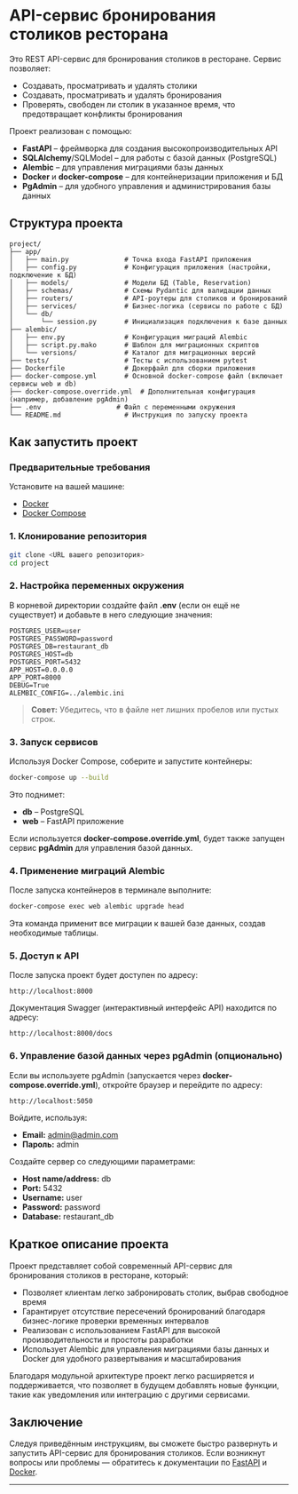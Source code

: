# API-сервис бронирования столиков ресторана

Это REST API-сервис для бронирования столиков в ресторане. Сервис позволяет:
- Создавать, просматривать и удалять столики
- Создавать, просматривать и удалять бронирования
- Проверять, свободен ли столик в указанное время, что предотвращает конфликты бронирования

Проект реализован с помощью:
- **FastAPI** – фреймворка для создания высокопроизводительных API
- **SQLAlchemy**/SQLModel – для работы с базой данных (PostgreSQL)
- **Alembic** – для управления миграциями базы данных
- **Docker** и **docker-compose** – для контейнеризации приложения и БД
- **PgAdmin** – для удобного управления и администрирования базы данных

## Структура проекта

```
project/
├── app/
│   ├── main.py              # Точка входа FastAPI приложения
│   ├── config.py            # Конфигурация приложения (настройки, подключение к БД)
│   ├── models/              # Модели БД (Table, Reservation)
│   ├── schemas/             # Схемы Pydantic для валидации данных
│   ├── routers/             # API-роутеры для столиков и бронирований
│   ├── services/            # Бизнес-логика (сервисы по работе с БД)
│   └── db/
│       └── session.py       # Инициализация подключения к базе данных
├── alembic/
│   ├── env.py               # Конфигурация миграций Alembic
│   ├── script.py.mako       # Шаблон для миграционных скриптов
│   └── versions/            # Каталог для миграционных версий
├── tests/                   # Тесты с использованием pytest
├── Dockerfile               # Докерфайл для сборки приложения
├── docker-compose.yml       # Основной docker-compose файл (включает сервисы web и db)
├── docker-compose.override.yml  # Дополнительная конфигурация (например, добавление pgAdmin)
├── .env                   # Файл с переменными окружения
└── README.md                # Инструкция по запуску проекта
```

## Как запустить проект

### Предварительные требования

Установите на вашей машине:
- [Docker](https://docs.docker.com/get-docker/)
- [Docker Compose](https://docs.docker.com/compose/install/)

### 1. Клонирование репозитория

```bash
git clone <URL вашего репозитория>
cd project
```

### 2. Настройка переменных окружения

В корневой директории создайте файл **.env** (если он ещё не существует) и добавьте в него следующие значения:

```dotenv
POSTGRES_USER=user
POSTGRES_PASSWORD=password
POSTGRES_DB=restaurant_db
POSTGRES_HOST=db
POSTGRES_PORT=5432
APP_HOST=0.0.0.0
APP_PORT=8000
DEBUG=True
ALEMBIC_CONFIG=../alembic.ini
```

> **Совет:** Убедитесь, что в файле нет лишних пробелов или пустых строк.

### 3. Запуск сервисов

Используя Docker Compose, соберите и запустите контейнеры:

```bash
docker-compose up --build
```

Это поднимет:
- **db** – PostgreSQL
- **web** – FastAPI приложение

Если используется **docker-compose.override.yml**, будет также запущен сервис **pgAdmin** для управления базой данных.

### 4. Применение миграций Alembic

После запуска контейнеров в терминале выполните:

```bash
docker-compose exec web alembic upgrade head
```

Эта команда применит все миграции к вашей базе данных, создав необходимые таблицы.

### 5. Доступ к API

После запуска проект будет доступен по адресу:

```
http://localhost:8000
```

Документация Swagger (интерактивный интерфейс API) находится по адресу:

```
http://localhost:8000/docs
```

### 6. Управление базой данных через pgAdmin (опционально)

Если вы используете pgAdmin (запускается через **docker-compose.override.yml**), откройте браузер и перейдите по адресу:

```
http://localhost:5050
```

Войдите, используя:
- **Email:** admin@admin.com
- **Пароль:** admin

Создайте сервер со следующими параметрами:
- **Host name/address:** db
- **Port:** 5432
- **Username:** user
- **Password:** password
- **Database:** restaurant_db

## Краткое описание проекта

Проект представляет собой современный API-сервис для бронирования столиков в ресторане, который:
- Позволяет клиентам легко забронировать столик, выбрав свободное время
- Гарантирует отсутствие пересечений бронирований благодаря бизнес-логике проверки временных интервалов
- Реализован с использованием FastAPI для высокой производительности и простоты разработки
- Использует Alembic для управления миграциями базы данных и Docker для удобного развертывания и масштабирования

Благодаря модульной архитектуре проект легко расширяется и поддерживается, что позволяет в будущем добавлять новые функции, такие как уведомления или интеграцию с другими сервисами.

## Заключение

Следуя приведённым инструкциям, вы сможете быстро развернуть и запустить API-сервис для бронирования столиков. Если возникнут вопросы или проблемы — обратитесь к документации по [FastAPI](https://fastapi.tiangolo.com/) и [Docker](https://docs.docker.com/).

---
```

